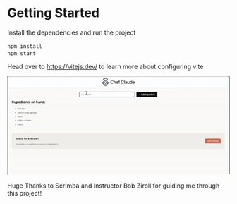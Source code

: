 # Getting Started
Install the dependencies and run the project
```
npm install
npm start
```

Head over to https://vitejs.dev/ to learn more about configuring vite

![A look at how it works](Chef-Claude.gif)

Huge Thanks to Scrimba and Instructor Bob Ziroll for guiding me through this project!
